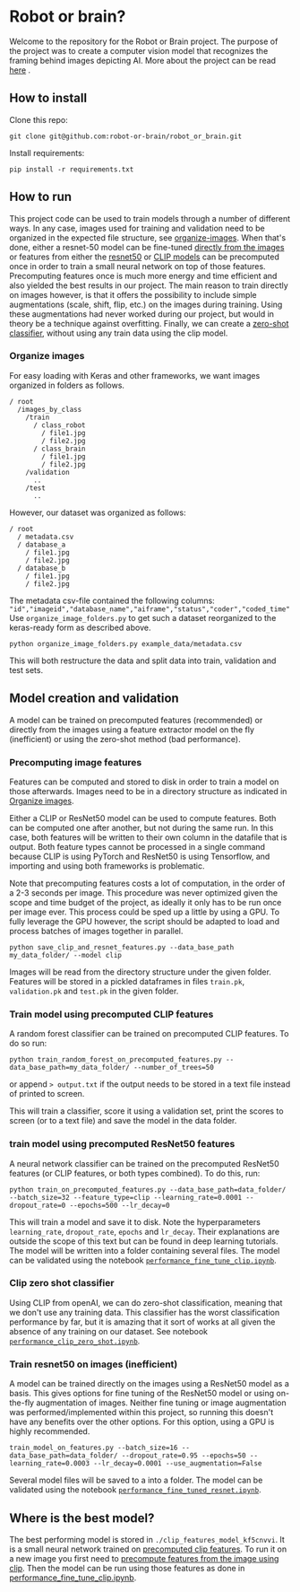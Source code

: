 # Robot or brain?

Welcome to the repository for the Robot or Brain project. The purpose of the project was to create a computer vision
model that recognizes the framing behind images depicting AI. More about the project can be read
[here](https://www.esciencecenter.nl/projects/the-robot-or-the-brain-building-a-classifier-for-visual-news-frames-of-artificial-intelligence/)
.

## How to install

Clone this repo:

```shell
git clone git@github.com:robot-or-brain/robot_or_brain.git
```

Install requirements:

```shell
pip install -r requirements.txt
```

## How to run

This project code can be used to train models through a number of
different ways. In any case, images used for training and validation need to be organized in the expected file
structure, see [organize-images](#organize-images). When that's done, either a resnet-50 model can be fine-tuned
[directly from the images](#Train-resnet50-on-images-(inefficient)) or features from either
the [resnet50](#Fine-tune-ResNet50-using-precomputed-features)
or [CLIP models](#Fine-tune-CLIP-model-using-precomputed-features) can be precomputed once in order to train a
small neural network on top of those features. Precomputing features once is much more energy and time efficient and
also yielded the best results in our project. The main reason to train directly on images however, is that it offers the
possibility to include simple augmentations (scale, shift, flip, etc.) on the images during training. Using these
augmentations had never worked during our project, but would in theory be a technique against overfitting. Finally, we
can create a [zero-shot classifier](#Clip-zero-shot-classifier), without using any train data using the clip model.

### Organize images
For easy loading with Keras and other frameworks, we want images organized in folders as follows.
```
/ root
  /images_by_class
    /train    
      / class_robot
        / file1.jpg
        / file2.jpg
      / class_brain
        / file1.jpg
        / file2.jpg
    /validation
      ..
    /test
      ..
```
However, our dataset was organized as follows:
```
/ root
  / metadata.csv
  / database_a
    / file1.jpg
    / file2.jpg
  / database_b
    / file1.jpg
    / file2.jpg
```
The metadata csv-file contained the following columns:
```"id","imageid","database_name","aiframe","status","coder","coded_time"```
Use `organize_image_folders.py` to get such a dataset reorganized to the keras-ready form as described above.

```shell
python organize_image_folders.py example_data/metadata.csv
```

This will both restructure the data and split data into train, validation and test sets.

## Model creation and validation

A model can be trained on precomputed features (recommended) or directly from the images using a feature extractor model on the fly (inefficient) or using the zero-shot method (bad performance). 

### Precomputing image features

Features can be computed and stored to disk in order to train a model on those afterwards. Images need to be in a directory structure as indicated in [Organize images](#organize-images).

Either a CLIP or ResNet50 model can be used to compute features. Both can be computed one after another, but not during the same run. In this case, both features will be written to their own column in the datafile that is output. Both feature types cannot be processed in a single command because CLIP is using PyTorch and ResNet50 is using Tensorflow, and importing and using both frameworks is problematic.

Note that precomputing features costs a lot of computation, in the order of a 2-3 seconds per image. This procedure was never optimized given the scope and time budget of the project, as ideally it only has to be run once per image ever. This process could be sped up a little by using a GPU. To fully leverage the GPU however, the script should be adapted to load and process batches of images together in parallel. 

```shell
python save_clip_and_resnet_features.py --data_base_path my_data_folder/ --model clip
```

Images will be read from the directory structure under the given folder. Features will be stored in a pickled dataframes in files `train.pk`, `validation.pk` and `test.pk` in the given folder. 


### Train model using precomputed CLIP features

A random forest classifier can be trained on precomputed CLIP features. To do so run:

```shell
python train_random_forest_on_precomputed_features.py --data_base_path=my_data_folder/ --number_of_trees=50
```

or append `> output.txt` if the output needs to be stored in a text file instead of printed to screen.

This will train a classifier, score it using a validation set, print the scores to screen (or to a text file) and save the model in the data folder. 

### train model using precomputed ResNet50 features

A neural network classifier can be trained on the precomputed ResNet50 features (or CLIP features, or both types combined). To do this, run:

```shell
python train_on_precomputed_features.py --data_base_path=data_folder/ --batch_size=32 --feature_type=clip --learning_rate=0.0001 --dropout_rate=0 --epochs=500 --lr_decay=0
```

This will train a model and save it to disk. Note the hyperparameters `learning_rate`, `dropout_rate`, `epochs` and `lr_decay`. Their explanations are outside the scope of this text but can be found in deep learning tutorials.
The model will be written into a folder containing several files. The model can be validated using the notebook [`performance_fine_tune_clip.ipynb`](performance_fine_tune_clip.ipynb).

### Clip zero shot classifier

Using CLIP from openAI, we can do zero-shot classification, meaning that we don't use any training data. This classifier has the worst classification performance by far, but it is amazing that it sort of works at all given the absence of any training on our dataset.
See notebook [`performance_clip_zero_shot.ipynb`](performance_clip_zero_shot.ipynb).

### Train resnet50 on images (inefficient)

A model can be trained directly on the images using a ResNet50 model as a basis. This gives options for fine tuning of the ResNet50 model or using on-the-fly augmentation of images. Neither fine tuning or image augmentation was performed/implemented within this project, so running this doesn't have any benefits over the other options. For this option, using a GPU is highly recommended.

```shell
train_model_on_features.py --batch_size=16 --data_base_path=data_folder/ --dropout_rate=0.95 --epochs=50 --learning_rate=0.0003 --lr_decay=0.0001 --use_augmentation=False
```
Several model files will be saved to a into a folder. The model can be validated using the notebook [`performance_fine_tuned_resnet.ipynb`](performance_fine_tuned_resnet.ipynb).

## Where is the best model?

The best performing model is stored in `./clip_features_model_kf5cnvvi`. It is a small neural network trained on [precomputed clip features](#train-model-using-precomputed-clip-features). To run it on a new image you first need to [precompute features from the image using clip](#precomputing-image-features). Then the model can be run using those features as done in [performance_fine_tune_clip.ipynb](performance_fine_tune_clip.ipynb).

